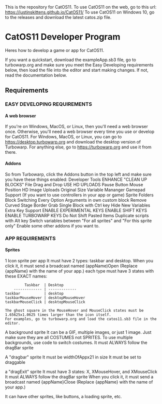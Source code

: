 This is the repository for CatOS11. To use CatOS11 on the web, go to this url: https://justinskittens.github.io/CatOS11/ To use CatOS11 on Windows 10, go to the releases and download the latest catos.zip file.

CatOS11 Developer Program
==========================
Heres how to develop a game or app for CatOS11.

If you want a quickstart, download the exampleApp.sb3 file, go to turbowarp.org and make sure you meet the Easy Developing requirements below, then load the file into the editor and start making changes. If not, read the documentation below.

## Requirements ##

### EASY DEVELOPING REQUIREMENTS ###
#### A web browser ####
If you're on Windows, MacOS, or Linux, then you'll need a web browser once. Otherwise, you'll need a web browser every time you use or develop for CatOS11.
For Windows, MacOS, or Linux, you can go to https://desktop.turbowarp.org and download the desktop version of Turbowarp. For anything else, go to https://turbowarp.org and use it from there.
#### Addons ####
So from Turbowarp, click the Addons button in the top left and make sure you have these things enabled:
Developer Tools
    ENHANCE "CLEAN UP BLOCKS"
File Drag and Drop
    USE HD UPLOADS
Pause Button
Mouse Position
HD Image Uploads
    Original Size
Variable Mananger
Gamepad Support (If you want to use controllers in your app or game)
Sprite Folders
Block Switching
   Every Option
   Arguments in own custom block
Remove Curved Stage Border
Grab Single Block with Ctrl key
Hide New Variables
Extra Key Support
   ENABLE EXPERIMENTAL KEYS
   ENABLE SHIFT KEYS
   ENABLE TURBOWARP KEYS
Do Not Shift Pasted Items
Duplicate scripts with Alt key
Switch variables between "For all sprites" and "For this sprite only"
Enable some other addons if you want to.

### APP REQUIREMENTS ###

#### Sprites ####
1 Icon sprite per app
    It must have 2 types: taskbar and desktop.
    When you click it, it must send a broadcast named (appName)Open (Replace {appName} with the name of your app.)
    each type must have 3 states with these EXACT names:
    
             Taskbar  | Desktop
        ------------- | -------------
    taskbar           | desktop
    taskbarMouseHover | desktopMouseHover
    taskbarMouseClick | desktopMouseClick
    
    The ghost square in the MouseHover and MouseClick states must be 1.65625x1.0625 times larger than the icon itself.
    For examples, go to turbowarp.org and load the catos11.sb3 file in the editor.
    
    
A background sprite
     It can be a GIF, multiple images, or just 1 image. Just make sure they are all COSTUMES not SPRITES.
     To use multiple backgrounds, use code to switch costumes.
     It must ALWAYS follow the dragBar sprite
     
A "dragbar" sprite
     It must be widthOfAppx21 in size
     It must be set to draggable

a "dragExit" sprite
     It must have 3 states: X, XMouseHover, and XMouseClick
     It must ALWAYS follow the dragBar sprite
     When you click it, it must send a broadcast named {appName}Close (Replace {appName} with the name of your app.)
       
It can have other sprites, like buttons, a loading sprite, etc.
       
       

